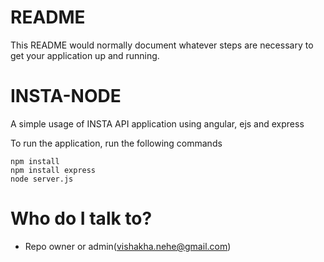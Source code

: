 # README #

This README would normally document whatever steps are necessary to get your application up and running.

# INSTA-NODE

A simple usage of INSTA API application using angular, ejs and express

To run the application, run the following commands

```
npm install
npm install express
node server.js

```

# Who do I talk to? 

* Repo owner or admin(vishakha.nehe@gmail.com)